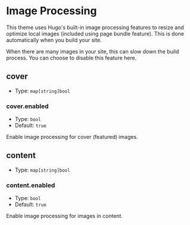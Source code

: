 # Image Processing

This theme uses Hugo's built-in image processing features to resize and optimize local images (included using page bundle feature). This is done automatically when you build your site.

When there are many images in your site, this can slow down the build process. You can choose to disable this feature here.

## cover

- Type: `map[string]bool`

### cover.enabled

- Type: `bool`
- Default: `true`

Enable image processing for cover (featured) images.

## content

- Type: `map[string]bool`

### content.enabled

- Type: `bool`
- Default: `true`

Enable image processing for images in content.